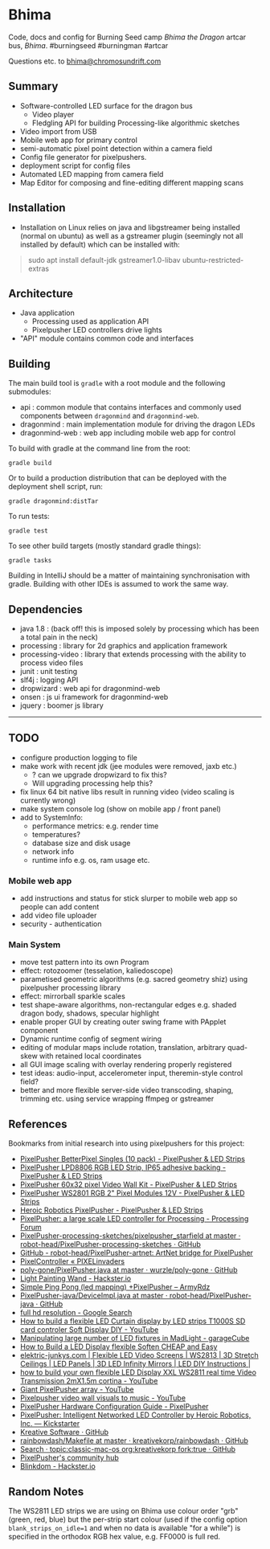 # Bhima

Code, docs and config for Burning Seed camp _Bhima the Dragon_ artcar bus, _Bhima_. #burningseed #burningman #artcar

Questions etc. to [bhima@chromosundrift.com](mailto:bhima@chromosundrift.com)

## Summary

* Software-controlled LED surface for the dragon bus
    * Video player
    * Fledgling API for building Processing-like algorithmic sketches
* Video import from USB
* Mobile web app for primary control
* semi-automatic pixel point detection within a camera field
* Config file generator for pixelpushers.
* deployment script for config files
* Automated LED mapping from camera field
* Map Editor for composing and fine-editing different mapping scans

## Installation

* Installation on Linux relies on java and libgstreamer being installed (normal on ubuntu) as well as a gstreamer plugin (seemingly not all installed by default) which can be installed with:
    
>    sudo apt install default-jdk gstreamer1.0-libav ubuntu-restricted-extras

## Architecture

* Java application
    * Processing used as application API
    * Pixelpusher LED controllers drive lights
* "API" module contains common code and interfaces 

## Building

The main build tool is `gradle` with a root module and the following submodules:
* api : common module that contains interfaces and commonly used components between `dragonmind` and `dragonmind-web`.
* dragonmind : main implementation module for driving the dragon LEDs 
* dragonmind-web : web app including mobile web app for control

To build with gradle at the command line from the root:

```
gradle build
```

Or to build a production distribution that can be deployed with the deployment shell script, run: 

```
gradle dragonmind:distTar
```

To run tests:

```
gradle test
```

To see other build targets (mostly standard gradle things):
```
gradle tasks
```

Building in IntelliJ should be a matter of maintaining synchronisation with gradle. Building with other IDEs is 
assumed to work the same way.

## Dependencies

* java 1.8 : (back off! this is imposed solely by processing which has been a total pain in the neck)
* processing : library for 2d graphics and application framework
* processing-video : library that extends processing with the ability to process video files
* junit : unit testing
* slf4j : logging API
* dropwizard : web api for dragonmind-web
* onsen : js ui framework for dragonmind-web
* jquery : boomer js library

---

## TODO

* configure production logging to file
* make work with recent jdk (jee modules were removed, jaxb etc.)
    * ? can we upgrade dropwizard to fix this?
    * Will upgrading processing help this?
* fix linux 64 bit native libs result in running video (video scaling is currently wrong)
* make system console log (show on mobile app / front panel)
* add to SystemInfo:
    * performance metrics: e.g. render time
    * temperatures?
    * database size and disk usage
    * network info
    * runtime info e.g. os, ram usage etc.

### Mobile web app
    
* add instructions and status for stick slurper to mobile web app so people can add content
* add video file uploader
* security - authentication

### Main System

* move test pattern into its own Program
* effect: rotozoomer (tesselation, kaliedoscope)
* parametised geometric algorithms (e.g. sacred geometry shiz) using pixelpusher processing library
* effect: mirrorball sparkle scales
* test shape-aware algorithms, non-rectangular edges e.g. shaded dragon body, shadows, specular highlight
* enable proper GUI by creating outer swing frame with PApplet component
* Dynamic runtime config of segment wiring
* editing of modular maps include rotation, translation, arbitrary quad-skew with retained local coordinates
* all GUI image scaling with overlay rendering properly registered
* test ideas: audio-input, accelerometer input, theremin-style control field?
* better and more flexible server-side video transcoding, shaping, trimming etc. using service wrapping ffmpeg or 
gstreamer

## References

Bookmarks from initial research into using pixelpushers for this project:

* [PixelPusher BetterPixel Singles (10 pack) - PixelPusher &amp; LED Strips](https://www.illumn.com/pixelpusher-and-led-strips/pixelpusher-betterpixel-singles-10-pack.html)
* [PixelPusher LPD8806 RGB LED Strip, IP65 adhesive backing - PixelPusher &amp; LED Strips](https://www.illumn.com/pixelpusher-and-led-strips/pixelpusher-lpd8806-rgb-led-strip-ip65-adhesive-backing.html)
* [PixelPusher 60x32 pixel Video Wall Kit - PixelPusher &amp; LED Strips](https://www.illumn.com/pixelpusher-and-led-strips/60x32-pixel-video-wall-kit.html)
* [PixelPusher WS2801 RGB 2&quot; Pixel Modules 12V - PixelPusher &amp; LED Strips](https://www.illumn.com/pixelpusher-and-led-strips/pixelpusher-ws2801-rgb-2-pixel-modules-12v.html)
* [Heroic Robotics PixelPusher - PixelPusher &amp; LED Strips](https://www.illumn.com/pixelpusher-and-led-strips/heroic-robotics-pixelpusher.html)
* [PixelPusher: a large scale LED controller for Processing - Processing Forum](https://forum.processing.org/one/topic/pixelpusher-a-large-scale-led-controller-for-processing.html)
* [PixelPusher-processing-sketches/pixelpusher_starfield at master · robot-head/PixelPusher-processing-sketches · GitHub](https://github.com/robot-head/PixelPusher-processing-sketches/tree/master/pixelpusher_starfield)
* [GitHub - robot-head/PixelPusher-artnet: ArtNet bridge for PixelPusher](https://github.com/robot-head/PixelPusher-artnet)
* [PixelController « PIXELinvaders](http://pixelinvaders.ch/?page_id=160)
* [poly-gone/PixelPusher.java at master · wurzle/poly-gone · GitHub](https://github.com/wurzle/poly-gone/blob/master/libraries/PixelPusher/src/com/heroicrobot/dropbit/devices/pixelpusher/PixelPusher.java)
* [Light Painting Wand - Hackster.io](https://www.hackster.io/heroic/light-painting-wand-6dd160)
* [Simple Ping Pong (led mapping) +PixelPusher – ArmyRdz](https://armyrdz.wordpress.com/2018/03/16/simple-ping-pong-led-mapping-pixelpusher/)
* [PixelPusher-java/DeviceImpl.java at master · robot-head/PixelPusher-java · GitHub](https://github.com/robot-head/PixelPusher-java/blob/master/src/com/heroicrobot/dropbit/devices/DeviceImpl.java)
* [full hd resolution - Google Search](https://www.google.com.au/search?q=full+hd+resolution&oq=full+hd+&aqs=chrome.1.69i57j0l5.2406j1j7&sourceid=chrome&ie=UTF-8)
* [How to build a flexible LED Curtain display by LED strips T1000S SD card controler Soft Display DIY - YouTube](https://www.youtube.com/watch?v=sbdvrfwr6Sg)
* [Manipulating large number of LED fixtures in MadLight - garageCube](http://forum.garagecube.com/viewtopic.php?t=9497)
* [How to Build a LED Display flexible Soften CHEAP and Easy](http://buildleddisplay.blogspot.com/)
* [elektric-junkys.com | Flexible LED Video Screens | WS2813 | 3D Stretch Ceilings | LED Panels | 3D LED Infinity Mirrors | LED DIY Instructions |](https://elektric-junkys.com/)
* [how to build your own flexible LED Display XXL WS2811 real time Video Transmission 2mX1.5m cortina - YouTube](https://www.youtube.com/watch?v=e-rdgB_19Fg)
* [Giant PixelPusher array - YouTube](https://www.youtube.com/watch?v=8ROekOZQC6g)
* [Pixelpusher video wall visuals to music - YouTube](https://www.youtube.com/watch?v=NIKhsCvsI6M)
* [PixelPusher Hardware Configuration Guide - PixelPusher](https://sites.google.com/a/heroicrobot.com/pixelpusher/home/getting-started)
* [PixelPusher: Intelligent Networked LED Controller by Heroic Robotics, Inc. — Kickstarter](https://www.kickstarter.com/projects/1319139499/pixelpusher)
* [Kreative Software · GitHub](https://github.com/kreativekorp)
* [rainbowdash/Makefile at master · kreativekorp/rainbowdash · GitHub](https://github.com/kreativekorp/rainbowdash/blob/master/RainbowStudio/Makefile)
* [Search · topic:classic-mac-os org:kreativekorp fork:true · GitHub](https://github.com/search?q=topic%3Aclassic-mac-os+org%3Akreativekorp+fork%3Atrue)
* [PixelPusher&#39;s community hub](https://www.hackster.io/pixelpusher)
* [Blinkdom - Hackster.io](https://www.hackster.io/r26d/blinkdom-b690e4)




## Random Notes

The WS2811 LED strips we are using on Bhima use colour order "grb" (green, red, blue) but the per-strip start colour
(used if the config option `blank_strips_on_idle=1` and when no data is available "for a while") is specified in the
 orthodox RGB hex value, e.g. FF0000 is full red.


